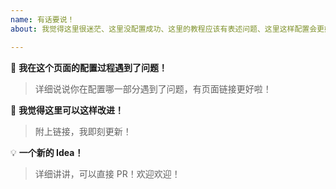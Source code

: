 ```yaml
---
name: 有话要说！
about: 我觉得这里很迷茫、这里没配置成功、这里的教程应该有表述问题、这里这样配置会更好。

---
```


🤔 **我在这个页面的配置过程遇到了问题！**

> 详细说说你在配置哪一部分遇到了问题，有页面链接更好啦！

🎉 **我觉得这里可以这样改进！**

> 附上链接，我即刻更新！

💡 **一个新的 Idea！**

> 详细讲讲，可以直接 PR！欢迎欢迎！
